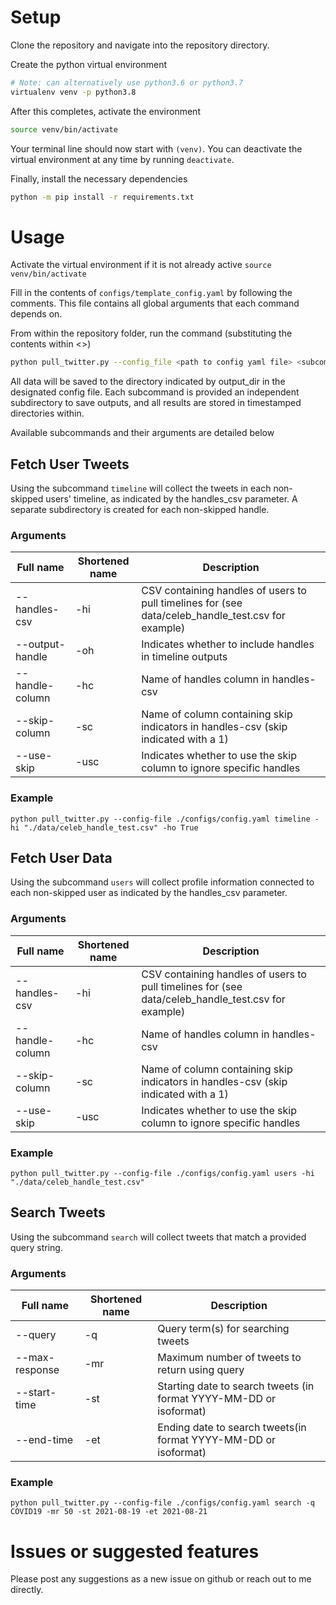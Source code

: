 # Setup
Clone the repository and navigate into the repository directory. 

Create the python virtual environment
```bash
# Note: can alternatively use python3.6 or python3.7
virtualenv venv -p python3.8
```

After this completes, activate the environment
```bash
source venv/bin/activate
```
Your terminal line should now start with `(venv)`. 
You can deactivate the virtual environment at any time by running `deactivate`.  

Finally, install the necessary dependencies
```bash
python -m pip install -r requirements.txt
```

# Usage

Activate the virtual environment if it is not already active `source venv/bin/activate`

Fill in the contents of `configs/template_config.yaml` by following the comments.
This file contains all global arguments that each command depends on.

From within the repository folder, run the command (substituting the contents within <>)
```bash
python pull_twitter.py --config_file <path to config yaml file> <subcommand> <subcommand arguments>
```

All data will be saved to the directory indicated by output_dir in the designated config file.  Each subcommand is provided an independent subdirectory to save outputs, and all results are stored in timestamped directories within.

Available subcommands and their arguments are detailed below
## Fetch User Tweets

Using the subcommand `timeline` will collect the tweets in each non-skipped users' timeline, as indicated by the handles_csv parameter.  A separate subdirectory is created for each non-skipped handle.

### Arguments
| Full name | Shortened name | Description |
| --------- | -------------- | ----------- |
| --handles-csv | -hi | CSV containing handles of users to pull timelines for (see data/celeb_handle_test.csv for example) |
| --output-handle | -oh | Indicates whether to include handles in timeline outputs |
| --handle-column | -hc | Name of handles column in handles-csv |
| --skip-column | -sc | Name of column containing skip indicators in handles-csv (skip indicated with a 1) |
| --use-skip | -usc | Indicates whether to use the skip column to ignore specific handles |

### Example
`python pull_twitter.py --config-file ./configs/config.yaml timeline -hi "./data/celeb_handle_test.csv" -ho True`

## Fetch User Data

Using the subcommand `users` will collect profile information connected to each non-skipped user as indicated by the handles_csv parameter.

### Arguments
| Full name | Shortened name | Description |
| --------- | -------------- | ----------- |
| --handles-csv | -hi | CSV containing handles of users to pull timelines for (see data/celeb_handle_test.csv for example) |
| --handle-column | -hc | Name of handles column in handles-csv |
| --skip-column | -sc | Name of column containing skip indicators in handles-csv (skip indicated with a 1) |
| --use-skip | -usc | Indicates whether to use the skip column to ignore specific handles |

### Example
`python pull_twitter.py --config-file ./configs/config.yaml users -hi "./data/celeb_handle_test.csv"`

## Search Tweets

Using the subcommand `search` will collect tweets that match a provided query string.

### Arguments
| Full name | Shortened name | Description |
| --------- | -------------- | ----------- |
| --query   |       -q       | Query term(s) for searching tweets |
| --max-response | -mr | Maximum number of tweets to return using query |
| --start-time | -st | Starting date to search tweets (in format YYYY-MM-DD or isoformat) |
| --end-time | -et | Ending date to search tweets(in format YYYY-MM-DD or isoformat) |

### Example
`python pull_twitter.py --config-file ./configs/config.yaml search -q COVID19 -mr 50 -st 2021-08-19 -et 2021-08-21`

# Issues or suggested features
Please post any suggestions as a new issue on github or reach out to me directly.  

